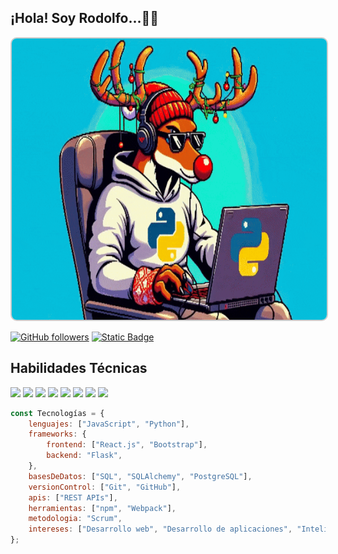 ## ¡Hola! Soy Rodolfo...🦌👋
<img src="images/reno_programando.gif" alt="Un reno muy concentrado escribiendo código" style="width: 1000px; height: 450px; border: 2px solid #ccc; border-radius: 10px;">

[![GitHub followers](https://img.shields.io/github/followers/Elroro23?style=for-the-badge&logo=github&logoColor=black&label=Follow&labelColor=999999&color=black)](https://github.com/Elroro23)
[![Static Badge](https://img.shields.io/badge/Rodolfo-329dec?style=for-the-badge&logo=linkedin)](https://www.linkedin.com/in/rodolfo-d-alessandro-rosell%C3%B3-13874a220/)

## Habilidades Técnicas

<img src="https://user-images.githubusercontent.com/74038190/212257454-16e3712e-945a-4ca2-b238-408ad0bf87e6.gif" width="100">  <img src="https://user-images.githubusercontent.com/74038190/212257472-08e52665-c503-4bd9-aa20-f5a4dae769b5.gif" width="100">  <img src="https://user-images.githubusercontent.com/74038190/212257467-871d32b7-e401-42e8-a166-fcfd7baa4c6b.gif" width="100">  <img src="https://user-images.githubusercontent.com/74038190/212280805-9bcb336b-8c55-46a8-abf8-ff286ab55472.gif" width="100">  <img src="https://user-images.githubusercontent.com/74038190/212281775-b468df30-4edc-4bf8-a4ee-f52e1aaddc86.gif" width="100"> <img src="https://user-images.githubusercontent.com/74038190/212257468-1e9a91f1-b626-4baa-b15d-5c385dfa7ed2.gif" width="100"> <img src="https://github.com/Anmol-Baranwal/Cool-GIFs-For-GitHub/assets/74038190/29fd6286-4e7b-4d6c-818f-c4765d5e39a9" width="100">
 <img src="https://github.com/Anmol-Baranwal/Cool-GIFs-For-GitHub/assets/74038190/67f477ed-6624-42da-99f0-1a7b1a16eecb" width="100">
```javascript
const Tecnologías = {
    lenguajes: ["JavaScript", "Python"], 
    frameworks: {
        frontend: ["React.js", "Bootstrap"],
        backend: "Flask",
    },
    basesDeDatos: ["SQL", "SQLAlchemy", "PostgreSQL"],
    versionControl: ["Git", "GitHub"],
    apis: ["REST APIs"],
    herramientas: ["npm", "Webpack"],
    metodologia: "Scrum",
    intereses: ["Desarrollo web", "Desarrollo de aplicaciones", "Inteligencia Artificial"],
};

